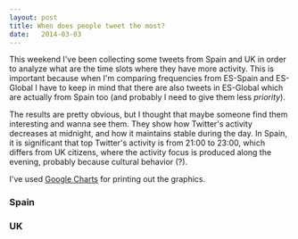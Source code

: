 ```yaml
---
layout: post
title: When does people tweet the most?
date:   2014-03-03
---
```


This weekend I've been collecting some tweets from Spain and UK in order to analyze what are the time slots where they have more activity. This is important because when I'm comparing frequencies from ES-Spain and ES-Global I have to keep in mind that there are also tweets in ES-Global which are actually from Spain too (and probably I need to give them less *priority*).

The results are pretty obvious, but I thought that maybe someone find them interesting and wanna see them. They show how Twitter's activity decreases at midnight, and how it maintains stable during the day. In Spain, it is significant that top Twitter's activity is from 21:00 to 23:00, which differs from UK citizens, where the activity focus is produced along the evening, probably because cultural behavior (?).

I've used [Google Charts](https://developers.google.com/chart/?hl=en) for printing out the graphics.

### Spain
<div id="spain_graphic"></div>

### UK
<div id="uk_graphic"></div>

<script type="text/javascript" src="https://www.google.com/jsapi"></script>
<script src="/javascript/graphics.js"></script>
